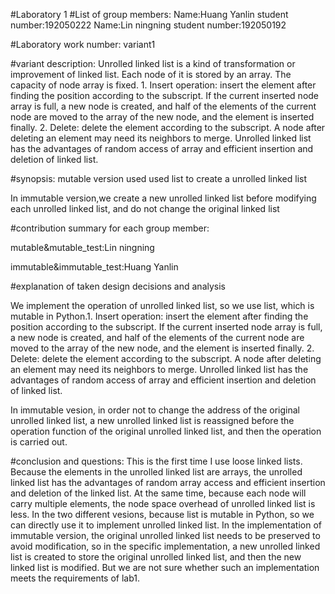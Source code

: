 #Laboratory 1
#List of group members:
Name:Huang Yanlin   student number:192050222
Name:Lin ningning   student number:192050192

#Laboratory work number:
variant1

#variant description:
Unrolled linked list is a kind of transformation or improvement of linked list. Each node of it is stored by an array. The capacity of node array is fixed. 1. Insert operation: insert the element after finding the position according to the subscript. If the current inserted node array is full, a new node is created, and half of the elements of the current node are moved to the array of the new node, and the element is inserted finally. 2. Delete: delete the element according to the subscript. A node after deleting an element may need its neighbors to merge. Unrolled linked list has the advantages of random access of array and efficient insertion and deletion of linked list.

#synopsis:
mutable version used used list to create a unrolled linked list

In immutable version,we create a new unrolled linked list before modifying each unrolled linked list, and do not change the original linked list

#contribution summary for each group member:

mutable&mutable_test:Lin ningning

immutable&immutable_test:Huang Yanlin


#explanation of taken design decisions and analysis

 We implement the operation of unrolled linked list, so we use list, which is mutable in Python.1. Insert operation: insert the element after finding the position according to the subscript. If the current inserted node array is full, a new node is created, and half of the elements of the current node are moved to the array of the new node, and the element is inserted finally. 2. Delete: delete the element according to the subscript. A node after deleting an element may need its neighbors to merge. Unrolled linked list has the advantages of random access of array and efficient insertion and deletion of linked list.

 In immutable vesion, in order not to change the address of the original unrolled linked list, a new unrolled linked list is reassigned before the operation function of the original unrolled linked list, and then the operation is carried out.

#conclusion and questions:
This is the first time I use loose linked lists. Because the elements in the unrolled linked list are arrays, the unrolled linked list has the advantages of random array access and efficient insertion and deletion of the linked list. At the same time, because each node will carry multiple elements, the node space overhead of unrolled linked list is less. In the two different vesions, because list  is mutable in Python, so we can directly use it to implement unrolled linked list. In the implementation of immutable version, the original unrolled linked list needs to be preserved to avoid modification, so in the specific implementation, a new unrolled linked list is created to store the original unrolled linked list, and then the new linked list is modified. But we are not sure whether such an implementation meets the requirements of lab1.
